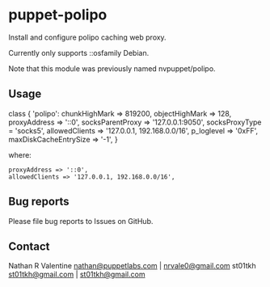 # puppet-polipo

Install and configure polipo caching web proxy.

Currently only supports ::osfamily Debian.

Note that this module was previously named nvpuppet/polipo.

## Usage 

  class { 'polipo':
    chunkHighMark => 819200,
    objectHighMark => 128,
    proxyAddress => '::0',
    socksParentProxy => '127.0.0.1:9050',
    socksProxyType = 'socks5',
    allowedClients => '127.0.0.1, 192.168.0.0/16',
    p_loglevel => '0xFF',
    maxDiskCacheEntrySize => '-1',
  }

where:

    proxyAddress => '::0',
    allowedClients => '127.0.0.1, 192.168.0.0/16', 

## Bug reports
Please file bug reports to Issues on GitHub.

## Contact
Nathan R Valentine <nathan@puppetlabs.com> | <nrvale0@gmail.com>
st01tkh <st01tkh@gmail.com> | <st01tkh@gmail.com>
